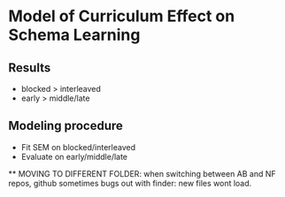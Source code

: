 # Model of Curriculum Effect on Schema Learning

## Results

- blocked > interleaved
- early > middle/late

## Modeling procedure

- Fit SEM on blocked/interleaved
- Evaluate on early/middle/late


** MOVING TO DIFFERENT FOLDER: when switching between AB and NF repos, github sometimes bugs out with finder: new files wont load. 